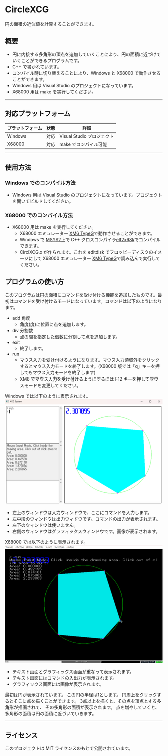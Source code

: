 # CircleXCG

円の面積の近似値を計算することができます。

## 概要

- 円に内接する多角形の頂点を追加していくことにより、円の面積に近づけていくことができるプログラムです。
- C++ で書かれています。
- コンパイル時に切り替えることにより、Windows と X68000 で動作させることができます。
- Windows 用は Visual Studio のプロジェクトになっています。
- X68000 用は make を実行してください。

---

## 対応プラットフォーム

| プラットフォーム | 状態               | 詳細                                 |
|------------------|--------------------|--------------------------------------|
| Windows          | 対応             | Visual Studio プロジェクト      |
| X68000           | 対応  | make でコンパイル可能  |

---

## 使用方法

### Windows でのコンパイル方法

- Windows 用は Visual Studio のプロジェクトになっています。プロジェクトを開いてビルドしてください。

### X68000 でのコンパイル方法

- X68000 用は make を実行してください。
  - X68000 エミュレーター [XM6 TypeG](http://retropc.net/pi/xm6/index.html)で動作させることができます。
  - Windows で [MSYS2](https://www.msys2.org/)上で C++ クロスコンパイラ[elf2x68k](https://github.com/yunkya2/elf2x68k)でコンパイルできます。
  - CirclXCG.x が作られます。これを editdisk でフロッピーディスクのイメージにして X68000 エミュレーター [XM6 TypeG](http://retropc.net/pi/xm6/index.html)で読み込んで実行してください。

## プログラムの使い方

このプログラムは[円の面積](https://hikakankan.github.io/CircleJS/)にコマンドを受け付ける機能を追加したものです。最初はコマンドを受け付けるモードになっています。コマンドは以下のようになります。
- add 角度
  - 角度(度)に位置に点を追加します。
- div 分割数
  - 点の間を指定した個数に分割して点を追加します。
- exit
  - 終了します。
- run
  - マウス入力を受け付けるようになります。マウス入力領域外をクリックするとマウス入力モードを終了します。(X68000 版では「q」キーを押してもマウス入力モードを終了します)
  - XM6 でマウス入力を受け付けるようにするには F12 キーを押してマウスモードを変更してください。

Windows では以下のように表示されます。
![CircleXCG-Windows](CircleXCG-Windows.png)
- 左上のウィンドウは入力ウィンドウで、ここにコマンドを入力します。
- 左中段のウィンドウは出力ウィドウです。コマンドの出力が表示されます。
- 左下のウィンドウは使いません。
- 右側のウィンドウはグラフィックスウィンドウです。画像が表示されます。

X68000 では以下のように表示されます。
![CircleXCG-X68000](CircleXCG-X68000.png)
- テキスト画面とグラフィックス画面が重なって表示されます。
- テキスト画面にはコマンドの入出力が表示されます。
- グラフィックス画面には画像が表示されます。

最初は円が表示されています。 この円の半径は1とします。 円周上をクリックするとそこに点を描くことができます。 3点以上を描くと、その点を頂点とする多角形が描画されて、 その多角形の面積が表示されます。 点を増やしていくと、多角形の面積は円の面積に近づいていきます。

---

## ライセンス

このプロジェクトは MIT ライセンスのもとで公開されています。

